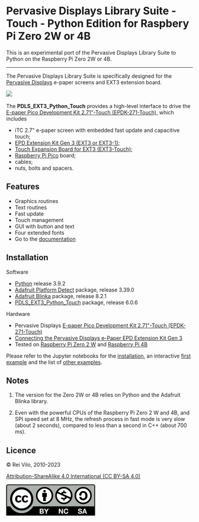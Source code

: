 # Pervasive Displays Library Suite - Touch - Python Edition for Raspbery Pi Zero 2W or 4B

This is an experimental port of the Pervasive Displays Library Suite to Python on the Raspberry Pi Zero 2W or 4B.

---

The Pervasive Displays Library Suite is specifically designed for the [Pervasive Displays](https://www.pervasivedisplays.com) e-paper screens and EXT3 extension board.

![](https://pdls.pervasivedisplays.com/userguide/img/Logo_PDI_text_320.png)

The **PDLS\_EXT3\_Python\_Touch** provides a high-level interface to drive the [E-paper Pico Development Kit 2.71"-Touch (EPDK-271-Touch)](https://www.pervasivedisplays.com/product/touch-expansion-board-ext3-touch/#tab-3), which includes 

+ iTC 2.7" e-paper screen with embedded fast update and capacitive touch;
+ [EPD Extension Kit Gen 3 (EXT3 or EXT3-1)](https://www.pervasivedisplays.com/product/epd-extension-kit-gen-3-EXT3/);
+ [Touch Expansion Board for EXT3 (EXT3-Touch)](https://www.pervasivedisplays.com/product/touch-expansion-board-ext3-touch/); 
+ [Raspberry Pi Pico](https://www.raspberrypi.com/products/raspberry-pi-pico/) board;
+ cables; 
+ nuts, bolts and spacers.

## Features

+ Graphics routines
+ Text routines
+ Fast update
+ Touch management
+ GUI with button and text
+ Four extended fonts
+ Go to the [documentation](https://rei-vilo.github.io/PDLS_EXT3_Basic_Documentation/index.html) 

## Installation

Software

+ [Python](https://www.python.org/downloads/) release 3.9.2
+ [Adafruit Platform Detect](https://github.com/adafruit/Adafruit_Python_PlatformDetect) package, release 3.39.0
+ [Adafruit Blinka](https://learn.adafruit.com/circuitpython-on-raspberrypi-linux/installing-circuitpython-on-raspberry-pi#update-your-pi-and-python-2993452) package, release 8.2.1
+ [PDLS_EXT3_Python_Touch](https://github.com/rei-vilo/PDLS_EXT3_Python_Touch) package, release 6.0.6

Hardware

+ Pervasive Displays [E-paper Pico Development Kit 2.71"-Touch (EPDK-271-Touch)](https://www.pervasivedisplays.com/product/touch-expansion-board-ext3-touch/#tab-3)
+ [Connecting the Pervasive Displays e-Paper EPD Extension Kit Gen 3](https://embeddedcomputing.weebly.com/connecting-the-e-paper-epd-extension-kit-gen-3.html)
+ Tested on [Raspberry Pi Zero 2 W](https://www.raspberrypi.com/products/raspberry-pi-zero-2-w/) and [Raspberry Pi 4B](https://www.raspberrypi.com/products/raspberry-pi-4-model-b/)

Please refer to the Jupyter notebooks for the [installation](./Notebook%20-%20Installation.ipynb), an interactive [first example](./Notebook%20-%20First%20Example.ipynb) and the list of [other examples](./examples/Notebook%20-%20Other%20Examples.ipynb).

## Notes

1. The version for the Zero 2W or 4B relies on Python and the Adafruit Blinka library. 

1. Even with the powerful CPUs of the Raspberry Pi Zero 2 W and 4B, and SPI speed set at 8 MHz, the refresh process in fast mode is very slow (about 2 seconds), compared to less than a second in C++ (about 700 ms).

## Licence

&copy; Rei Vilo, 2010-2023

[Attribution-ShareAlike 4.0 International (CC BY-SA 4.0)](./LICENCE.md)

![](./by-nc-sa.svg)
